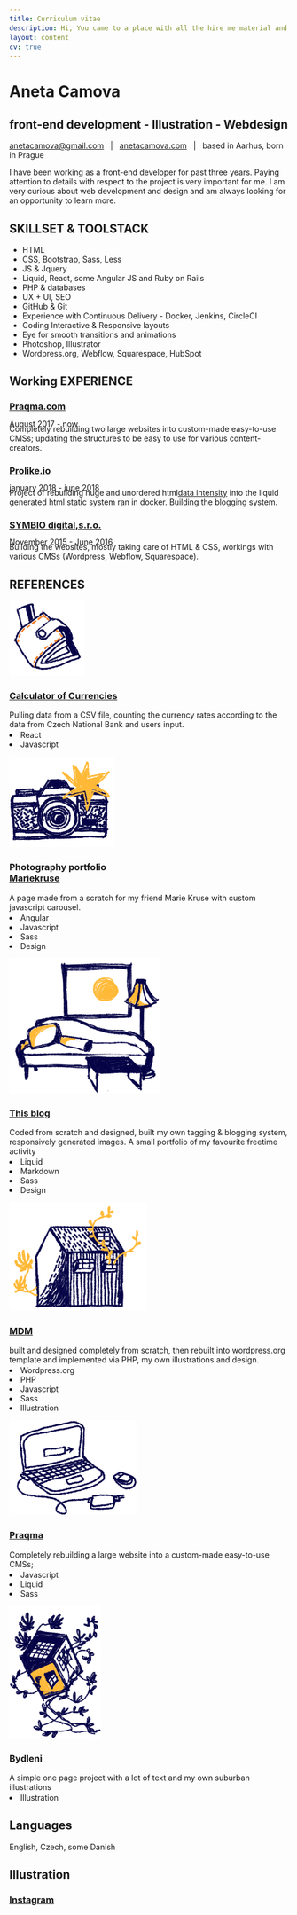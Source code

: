 ```yaml
---
title: Curriculum vitae
description: Hi, You came to a place with all the hire me material and documentation
layout: content
cv: true
---
```


# Aneta Camova
## <a style="pointer-events:none;">front-end development - Illustration - Webdesign</a>
<a href="mailto:anetacamova@gmail.com">anetacamova@gmail.com</a> &nbsp; | &nbsp; <a href="http://www.anetacamova.com">anetacamova.com</a> &nbsp; | &nbsp; based in Aarhus, born in Prague

I have been working as a front-end developer for past three years.
Paying attention to details with respect to the project is very important for me.
I am very curious about web development and design and am always looking for an opportunity to learn more.

## SKILLSET & TOOLSTACK
+ HTML
+ CSS, Bootstrap, Sass, Less
+ JS & Jquery
+ Liquid, React, some Angular JS and Ruby on Rails
+ PHP & databases
+ UX + UI, SEO
+ GitHub & Git
+ Experience with Continuous Delivery - Docker, Jenkins, CircleCI
+ Coding Interactive & Responsive layouts
+ Eye for smooth transitions and animations
+ Photoshop, Illustrator
+ Wordpress.org, Webflow, Squarespace, HubSpot

## Working EXPERIENCE
### <a href="https://www.praqma.com" target="_blank">Praqma.com</a>
<p style="margin-top:-4px; margin-bottom: -8px; font-weight: 400;">August 2017 - now</p>
Completely rebuilding two large websites into custom-made easy-to-use CMSs; updating the structures to be easy to use for various content-creators.

### <a href="https://www.prolike.io" target="_blank">Prolike.io</a>
<p style="margin-top:-4px; margin-bottom: -8px; font-weight: 400;">january 2018 - june 2018</p>
Project of rebuilding huge and unordered html<a href="https://dataintensity.com/">data intensity</a> into the liquid generated html static system ran in docker. Building the blogging system.

### <a href="https://www.symbio.agency" target="_blank">SYMBIO digital,s.r.o.</a>
<p style="margin-top:-4px; margin-bottom: -8px; font-weight: 400;">November 2015 - June 2016</p>
Building the websites, mostly taking care of HTML & CSS, workings with various CMSs (Wordpress, Webflow, Squarespace).


## REFERENCES
![a wallet illustration](/images/penezenka.png)
### <a href="/kurzovnilistky" target="_blank">Calculator of Currencies</a>
<p style="margin: 0; margin-bottom: 2px;">
Pulling data from a CSV file, counting the currency rates according to the data from Czech National Bank and users input.</p>
<div class="tags"><li>React</li><li>Javascript</li></div>

![a camera illustration](/images/fotoaparat.png)
### Photography portfolio<br><a href="http://www.anetacamo.com/mk" target="_blank">Mariekruse</a>
<p style="margin: 0; margin-bottom: 2px;">A page made from a scratch for my friend Marie Kruse with custom javascript carousel.</p>
<div class="tags"><li>Angular</li><li>Javascript</li><li>Sass</li><li>Design</li></div>

![a living room illustration](/images/obyvak.png)
### <a href="/" target="_blank">This blog</a>
<p style="margin: 0; margin-bottom: 2px;">Coded from scratch and designed, built my own tagging & blogging system, responsively generated images. A small portfolio of my favourite freetime activity</p>
<div class="tags"><li>Liquid</li><li>Markdown</li><li>Sass</li><li>Design</li></div>

![a home illustration](/images/bydleni.png)
### <a href="http://www.anetacamo.com/wordpress" target="_blank">MDM</a>
<p style="margin: 0; margin-bottom: 2px;">
built and designed completely from scratch, then rebuilt into wordpress.org template and implemented via PHP, my own illustrations and design.</p>
<div class="tags"><li>Wordpress.org</li><li>PHP</li><li>Javascript</li><li>Sass</li><li>Illustration</li></div>

![a computer illustration](/images/laptop.png)
### <a href="http://www.praqma.com/" target="_blank">Praqma</a>
<p style="margin: 0; margin-bottom: 2px;">
Completely rebuilding a large website into a custom-made easy-to-use CMSs;</p>
<div class="tags"><li>Javascript</li><li>Liquid</li><li>Sass</li></div>

![a house carried by plants illustration](/images/hypoteka.png)
### Bydleni
<p style="margin-top: 0; margin-bottom: 2px;">
A simple one page project with a lot of text and my own suburban illustrations</p>
<div class="tags"><li>Illustration</li></div>

## Languages
English, Czech, some Danish

## Illustration
### <a href="https://www.instagram.com/aneccca" target="_blank">Instagram</a>
<br><br>
